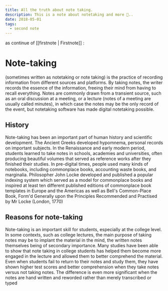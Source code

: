 ```yaml
---
title: All the truth about note taking.
description: This is a note about notetaking and more 📒..
date: 2018-05-01
tags:
  - second note
---
```

as continue of [[firstnote | Firstnote]]  :

# Note-taking 
(sometimes written as notetaking or note taking) is the practice of recording information from different sources and platforms. By taking notes, the writer records the essence of the information, freeing their mind from having to recall everything. 
Notes are commonly drawn from a transient source, such as an oral discussion at a meeting, or a lecture (notes of a meeting are usually called minutes), in which case the notes may be the only record of the event, but notetaking software has made digital notetaking possible.
## History
Note-taking has been an important part of human history and scientific development. The Ancient Greeks developed hypomnema, personal records on important subjects. In the Renaissance and early modern period, students learned to take notes in schools, academies and universities, often producing beautiful volumes that served as reference works after they finished their studies. In pre-digital times, people used many kinds of notebooks, including commonplace books, accounting waste books, and marginalia. Philosopher John Locke developed and published a popular indexing system which served as a model for commonplace books and inspired at least ten different published editions of commonplace book templates in Europe and the Americas as well as Bell's Common-Place Book, Form'd Generally upon the Principles Recommended and Practised by Mr Locke (London, 1770)
## Reasons for note-taking
Note-taking is an important skill for students, especially at the college level. In some contexts, such as college lectures, the main purpose of taking notes may be to implant the material in the mind, the written notes themselves being of secondary importance. Many studies have been able to show that note taking in college students has helped them become more engaged in the lecture and allowed them to better comprehend the material. Even when students fail to return to their notes and study them, they have shown higher test scores and better comprehension when they take notes versus not taking notes.
The difference is even more significant when the notes are hand written and reworded rather than merely transcribed or typed